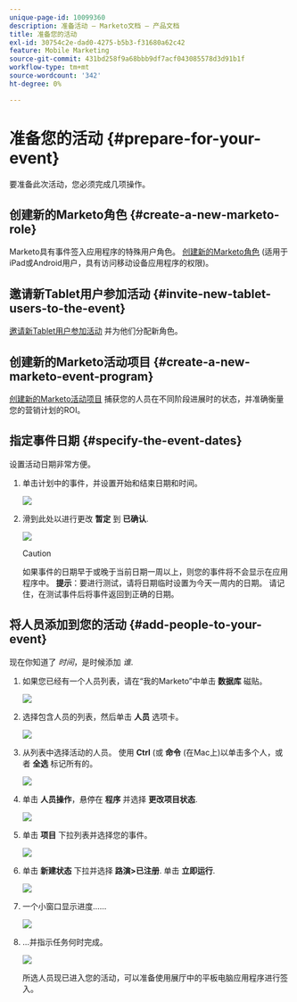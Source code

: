 ```yaml
---
unique-page-id: 10099360
description: 准备活动 — Marketo文档 — 产品文档
title: 准备您的活动
exl-id: 30754c2e-dad0-4275-b5b3-f31680a62c42
feature: Mobile Marketing
source-git-commit: 431bd258f9a68bbb9df7acf043085578d3d91b1f
workflow-type: tm+mt
source-wordcount: '342'
ht-degree: 0%

---
```


# 准备您的活动 {#prepare-for-your-event}

要准备此次活动，您必须完成几项操作。

## 创建新的Marketo角色 {#create-a-new-marketo-role}

Marketo具有事件签入应用程序的特殊用户角色。 [创建新的Marketo角色](/help/marketo/product-docs/core-marketo-concepts/mobile-apps/event-check-in/grant-users-access-to-the-check-in-app.md) (适用于iPad或Android用户，具有访问移动设备应用程序的权限)。

## 邀请新Tablet用户参加活动 {#invite-new-tablet-users-to-the-event}

[邀请新Tablet用户参加活动](/help/marketo/product-docs/core-marketo-concepts/mobile-apps/event-check-in/grant-users-access-to-the-check-in-app.md) 并为他们分配新角色。

## 创建新的Marketo活动项目 {#create-a-new-marketo-event-program}

[创建新的Marketo活动项目](/help/marketo/product-docs/demand-generation/events/understanding-events/create-a-new-event-program.md) 捕获您的人员在不同阶段进展时的状态，并准确衡量您的营销计划的ROI。

## 指定事件日期 {#specify-the-event-dates}

设置活动日期非常方便。

1. 单击计划中的事件，并设置开始和结束日期和时间。

   ![](assets/image2016-4-6-15-3a27-3a35.png)

1. 滑到此处以进行更改 **暂定** 到 **已确认**.

   ![](assets/image2016-4-6-15-3a30-3a57.png)

   >[!CAUTION]
   >
   >如果事件的日期早于或晚于当前日期一周以上，则您的事件将不会显示在应用程序中。 **提示**：要进行测试，请将日期临时设置为今天一周内的日期。 请记住，在测试事件后将事件返回到正确的日期。

## 将人员添加到您的活动 {#add-people-to-your-event}

现在你知道了 *时间*，是时候添加 *谁*.

1. 如果您已经有一个人员列表，请在“我的Marketo”中单击 **数据库** 磁贴。

   ![](assets/db.png)

1. 选择包含人员的列表，然后单击 **人员** 选项卡。

   ![](assets/four.png)

1. 从列表中选择活动的人员。 使用 **Ctrl** (或 **命令** (在Mac上)以单击多个人，或者 **全选** 标记所有的。

   ![](assets/five.png)

1. 单击 **人员操作**，悬停在 **程序** 并选择 **更改项目状态**.

   ![](assets/six.png)

1. 单击 **项目** 下拉列表并选择您的事件。

   ![](assets/seven.png)

1. 单击 **新建状态** 下拉并选择 **路演>已注册**. 单击 **立即运行**.

   ![](assets/eight.png)

1. 一个小窗口显示进度……

   ![](assets/image2016-4-7-16-3a49-3a7.png)

1. ...并指示任务何时完成。

   ![](assets/ten.png)

   所选人员现已进入您的活动，可以准备使用展厅中的平板电脑应用程序进行签入。
